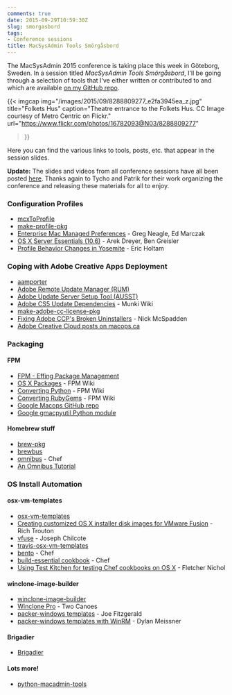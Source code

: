 ```yaml
---
comments: true
date: 2015-09-29T10:59:30Z
slug: smorgasbord
tags:
- Conference sessions
title: MacSysAdmin Tools Smörgåsbord
---
```


The MacSysAdmin 2015 conference is taking place this week in Göteborg, Sweden. In a session titled _MacSysAdmin Tools Smörgåsbord_, I'll be going through a selection of tools that I've either written or contributed to and which are available [on my GitHub repo](https://github.com/timsutton).

{{< imgcap
  img="/images/2015/09/8288809277_e2fa3945ea_z.jpg"
  title="Folkets Hus"
  caption="Theatre entrance to the Folkets Hus. CC Image courtesy of Metro Centric on Flickr."
  url="https://www.flickr.com/photos/16782093@N03/8288809277"
>}}

Here you can find the various links to tools, posts, etc. that appear in the session slides.

**Update:** The slides and videos from all conference sessions have all been posted [here](http://docs.macsysadmin.se/2015/2015doc.html). Thanks again to Tycho and Patrik for their work organizing the conference and releasing these materials for all to enjoy.



### Configuration Profiles
  * [mcxToProfile](https://github.com/timsutton/mcxToProfile)
  * [make-profile-pkg](https://github.com/timsutton/make-profile-pkg)
  * [Enterprise Mac Managed Preferences](http://www.apress.com/9781430229377) - Greg Neagle, Ed Marczak
  * [OS X Server Essentials (10.6)](http://www.peachpit.com/store/apple-training-series-mac-os-x-server-essentials-v10-9780321635334) - Arek Dreyer, Ben Greisler
  * [Profile Behavior Changes in Yosemite](https://osxbytes.wordpress.com/2015/02/25/profile-behavior-changes-in-yosemite/) - Eric Holtam

### Coping with Adobe Creative Apps Deployment
  * [aamporter](https://github.com/timsutton/aamporter)
  * [Adobe Remote Update Manager (RUM)](http://helpx.adobe.com/creative-cloud/packager/using-remote-update-manager.html)
  * [Adobe Update Server Setup Tool (AUSST)](https://helpx.adobe.com/creative-cloud/packager/update-server-setup-tool.html)
  * [Adobe CS5 Update Dependencies](https://github.com/munki/munki/wiki/Adobe%20CS5%20Update%20Dependencies) - Munki Wiki
  * [make-adobe-cc-license-pkg](https://github.com/timsutton/make-adobe-cc-license-pkg)
  * [Fixing Adobe CCP's Broken Uninstallers](https://osxdominion.wordpress.com/2015/04/23/fixing-adobe-ccps-broken-uninstallers) - Nick McSpadden
  * [Adobe Creative Cloud posts on macops.ca](/tags/creative-cloud)

### Packaging

#### FPM
  * [FPM - Effing Package Management](https://github.com/jordansissel/fpm)
  * [OS X Packages](https://github.com/jordansissel/fpm/wiki/OS-X-packages) - FPM Wiki
  * [Converting Python](https://github.com/jordansissel/fpm/wiki/ConvertingPython) - FPM Wiki
  * [Converting RubyGems](https://github.com/jordansissel/fpm/wiki/ConvertingGems) - FPM Wiki
  * [Google Macops GitHub repo](https://github.com/google/macops)
  * [Google gmacpyutil Python module](https://github.com/google/macops/tree/master/gmacpyutil)

#### Homebrew stuff
  * [brew-pkg](https://github.com/timsutton/brew-pkg)
  * [brewbus](https://github.com/timsutton/brewbus)
  * [omnibus](https://github.com/chef/omnibus) - Chef
  * [An Omnibus Tutorial](http://blog.scoutapp.com/articles/2013/06/21/omnibus-tutorial-package-a-standalone-ruby-gem)

### OS Install Automation

#### osx-vm-templates
  * [osx-vm-templates](https://github.com/timsutton/osx-vm-templates)
  * [Creating customized OS X installer disk images for VMware Fusion](https://derflounder.wordpress.com/2013/08/02/creating-customized-os-x-installer-disk-images-for-vmware-fusion/) - Rich Trouton
  * [vfuse](https://github.com/chilcote/vfuse) - Joseph Chilcote
  * [travis-osx-vm-templates](https://github.com/ayufan/travis-osx-vm-templates)
  * [bento](https://github.com/chef/bento) - Chef
  * [build-essential cookbook](https://github.com/chef-cookbooks/build-essential) - Chef
  * [Using Test Kitchen for testing Chef cookbooks on OS X](https://gist.github.com/fnichol/8609348) - Fletcher Nichol

#### winclone-image-builder
  * [winclone-image-builder](https://github.com/timsutton/winclone-image-builder)
  * [Winclone Pro](https://twocanoes.com/products/mac/winclone/) - Two Canoes
  * [packer-windows templates](https://github.com/joefitzgerald/packer-windows) - Joe Fitzgerald
  * [packer-windows templates with WinRM](https://github.com/dylanmei/packer-windows-templates) - Dylan Meissner

#### Brigadier

  * [Brigadier](https://github.com/timsutton/brigadier)

#### Lots more!

  * [python-macadmin-tools](https://github.com/timsutton/python-macadmin-tools)
